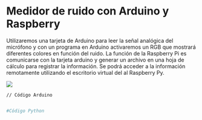# Medidor de ruido con Arduino y Raspberry 

Utilizaremos una tarjeta de Arduino para leer la señal analógica del micrófono y con un programa en Arduino activaremos un RGB que mostrará diferentes colores en función del ruido.
La función de la Raspberry Pi es comunicarse con la tarjeta arduino y generar un archivo en una hoja de cálculo para registrar la información.
Se podrá acceder a la información remotamente utilizando el escritorio virtual del al Raspberry Py.

![](nombre-de-la-imagen.jpg)

```arduino
// Código Arduino


```


```python
#Código Python


```
